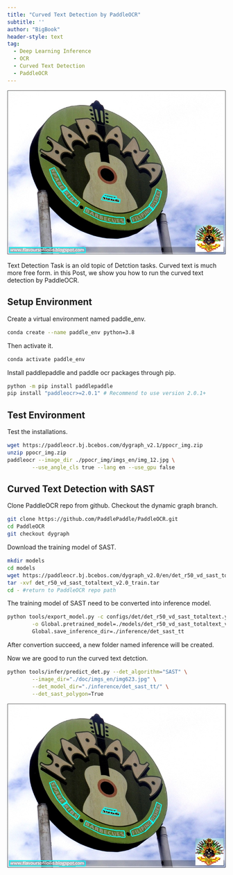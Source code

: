 ```yaml
---
title: "Curved Text Detection by PaddleOCR"
subtitle: ''
author: "BigBook"
header-style: text
tag:
  - Deep Learning Inference
  - OCR
  - Curved Text Detection
  - PaddleOCR
---
```


![Detection Result](/img/in-post/curved_text_paddleocr/det_res_img623.jpg)

Text Detection Task is an old topic of Detction tasks. Curved text is much more free form. in this Post, we show you how to run the curved text detection by PaddleOCR.

## Setup Environment  

Create a virtual environment named paddle_env.

```bash
conda create --name paddle_env python=3.8
```

Then activate it.

```bash
conda activate paddle_env 
```

Install paddlepaddle and paddle ocr packages through pip.

```bash
python -m pip install paddlepaddle
pip install "paddleocr>=2.0.1" # Recommend to use version 2.0.1+
```

## Test Environment 

Test the installations.

```bash
wget https://paddleocr.bj.bcebos.com/dygraph_v2.1/ppocr_img.zip
unzip ppocr_img.zip
paddleocr --image_dir ./ppocr_img/imgs_en/img_12.jpg \
        --use_angle_cls true --lang en --use_gpu false
```

## Curved Text Detection with SAST

Clone PaddleOCR repo from github. Checkout the dynamic graph branch.

```bash
git clone https://github.com/PaddlePaddle/PaddleOCR.git
cd PaddleOCR
git checkout dygraph
```

Download the training model of SAST.

```bash
mkdir models
cd models
wget https://paddleocr.bj.bcebos.com/dygraph_v2.0/en/det_r50_vd_sast_totaltext_v2.0_train.tar
tar -xvf det_r50_vd_sast_totaltext_v2.0_train.tar
cd - #return to PaddleOCR repo path
```

The training model of SAST need to be converted into inference model.

```bash
python tools/export_model.py -c configs/det/det_r50_vd_sast_totaltext.yml \
        -o Global.pretrained_model=./models/det_r50_vd_sast_totaltext_v2.0_train/best_accuracy \
        Global.save_inference_dir=./inference/det_sast_tt
```

After convertion succeed, a new folder named inference will be created. 

Now we are good to run the curved text detction.

```bash
python tools/infer/predict_det.py --det_algorithm="SAST" \
        --image_dir="./doc/imgs_en/img623.jpg" \
        --det_model_dir="./inference/det_sast_tt/" \
        --det_sast_polygon=True
```

![Detection Result](/img/in-post/curved_text_paddleocr/det_res_img623.jpg)
